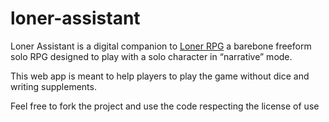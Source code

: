 # loner-assistant

Loner Assistant is a digital companion to [Loner RPG](https://zeruhur.space/loner/) a barebone freeform solo RPG designed to play with a solo character in “narrative” mode.

This web app is meant to help players to play the game without dice and writing supplements.

Feel free to fork the project and use the code respecting the license of use
